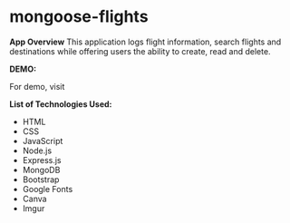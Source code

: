 # mongoose-flights

__App Overview__
This application logs flight information, search flights and destinations while offering users the ability to create, read and delete.

__DEMO:__

For demo, visit 

__List of Technologies Used:__

- HTML
- CSS
- JavaScript
- Node.js
- Express.js
- MongoDB
- Bootstrap
- Google Fonts
- Canva
- Imgur

